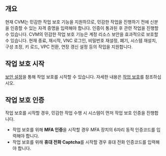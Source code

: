 ## 개요
현재 CVM는 민감한 작업 보호 기능을 지원하므로, 민감한 작업을 진행하기 전에 신분을 인증할 수 있는 자격 증명을 입력해야 합니다. 인증이 통과된 후 관련 작업을 진행할 수 있습니다.
CVM의 민감한 작업 보호 기능은 계정 리소스 보안을 효과적으로 보호할 수 있습니다. 현재 종료, 재시작, VNC 로그인, 비밀번호 재설정, 폐기, 시스템 재설치, 구성 조정, 키 로드, VPC 전환, 연장 갱신 설정 등의 작업을 지원합니다.

## 작업 보호 시작
[보안 설정](https://console.cloud.tencent.com/developer/security)을 통해 작업 보호를 시작할 수 있습니다. 자세한 내용은 [작업 보호](https://intl.cloud.tencent.com/document/product/378/10740)를 참조하십시오.

## 작업 보호 인증
작업 보호를 시작할 경우, 민감한 작업 수행 시 시스템이 먼저 작업 보호 인증을 진행합니다.
- 작업 보호를 위해 **MFA 인증**을 시작할 경우 MFA 장치의 6자리 동적 인증코드를 입력해야 합니다.
- 작업 보호를 위해 **휴대 전화 Captcha**를 시작할 경우 휴대 전화 인증코드를 입력해야 합니다.
